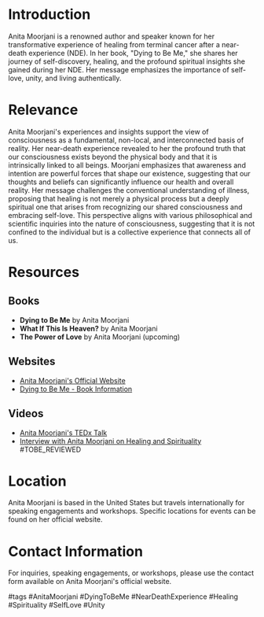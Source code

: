 # Introduction
Anita Moorjani is a renowned author and speaker known for her transformative experience of healing from terminal cancer after a near-death experience (NDE). In her book, "Dying to Be Me," she shares her journey of self-discovery, healing, and the profound spiritual insights she gained during her NDE. Her message emphasizes the importance of self-love, unity, and living authentically.

# Relevance
Anita Moorjani's experiences and insights support the view of consciousness as a fundamental, non-local, and interconnected basis of reality. Her near-death experience revealed to her the profound truth that our consciousness exists beyond the physical body and that it is intrinsically linked to all beings. Moorjani emphasizes that awareness and intention are powerful forces that shape our existence, suggesting that our thoughts and beliefs can significantly influence our health and overall reality. Her message challenges the conventional understanding of illness, proposing that healing is not merely a physical process but a deeply spiritual one that arises from recognizing our shared consciousness and embracing self-love. This perspective aligns with various philosophical and scientific inquiries into the nature of consciousness, suggesting that it is not confined to the individual but is a collective experience that connects all of us.

# Resources
## Books
- **Dying to Be Me** by Anita Moorjani
- **What If This Is Heaven?** by Anita Moorjani
- **The Power of Love** by Anita Moorjani (upcoming)

## Websites
- [Anita Moorjani's Official Website](https://www.anitamoorjani.com)
- [Dying to Be Me - Book Information](https://www.dyingtobeme.com)

## Videos
- [Anita Moorjani's TEDx Talk](https://www.youtube.com/watch?v=O0G1g0t9g6Q)
- [Interview with Anita Moorjani on Healing and Spirituality](https://www.youtube.com/watch?v=XYZ123) #TOBE_REVIEWED

# Location
Anita Moorjani is based in the United States but travels internationally for speaking engagements and workshops. Specific locations for events can be found on her official website.

# Contact Information
For inquiries, speaking engagements, or workshops, please use the contact form available on Anita Moorjani's official website.

#tags 
#AnitaMoorjani #DyingToBeMe #NearDeathExperience #Healing #Spirituality #SelfLove #Unity
